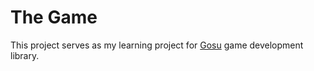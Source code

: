 # The Game
This project serves as my learning project for [Gosu](http://www.libgosu.org) game development library.